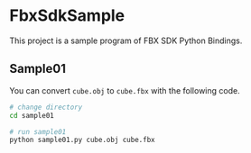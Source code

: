 # FbxSdkSample
This project is a sample program of FBX SDK Python Bindings.



## Sample01

You can convert `cube.obj` to `cube.fbx` with the following code.

```bash
# change directory
cd sample01

# run sample01
python sample01.py cube.obj cube.fbx
```
